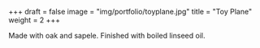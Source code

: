 +++
draft = false
image = "img/portfolio/toyplane.jpg"
title = "Toy Plane"
weight = 2
+++

<!--more-->

Made with oak and sapele. Finished with boiled linseed oil.